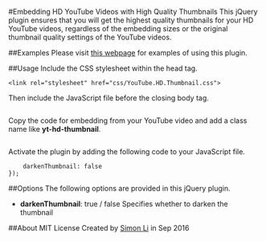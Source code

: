 #Embedding HD YouTube Videos with High Quality Thumbnails
This jQuery plugin ensures that you will get the highest quality thumbnails for your HD YouTube videos, regardless of the embedding sizes or the original thumbnail quality settings of the YouTube videos.

##Examples
Please visit [this webpage](https://simonlidesign.github.io/youtube-hd-thumbnail.html) for examples of using this plugin.

##Usage
Include the CSS stylesheet within the head tag.
```
<link rel="stylesheet" href="css/YouTube.HD.Thumbnail.css"> 
```

Then include the JavaScript file before the closing body tag.
```<script src="js/jQuery.YouTube.HD.Thumbnail.js"></script>
```
Copy the code for embedding from your YouTube video and add a class name like **yt-hd-thumbnail**.
```<iframe class="yt-hd-thumbnail" width="560" height="315" src="https://www.youtube.com/embed/5aOSxep4ni0?rel=0&amp;controls=0&amp;showinfo=0" frameborder="0" allowfullscreen></iframe>

```
Activate the plugin by adding the following code to your JavaScript file.
```$('iframe.yt-hd-thumbnail').youTubeHDThumbnail({
	darkenThumbnail: false
});
```

##Options
The following options are provided in this jQuery plugin.
* **darkenThumbnail**: true / false
  Specifies whether to darken the thumbnail

##About
MIT License
Created by [Simon Li](http://www.simon-li.com) in Sep 2016
